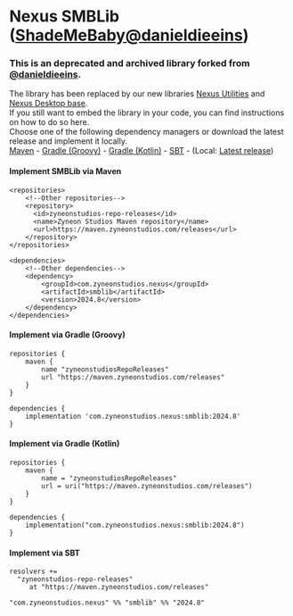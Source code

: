 # Nexus SMBLib ([ShadeMeBaby@danieldieeins](https://github.com/danieldieeins/))

### This is an deprecated and archived library forked from [@danieldieeins](https://github.com/danieldieeins/).
The library has been replaced by our new libraries [Nexus Utilities](https://github.com/zyneonstudios/nexus-utilities) and [Nexus Desktop base](https://github.com/zyneonstudios/nexus-desktop-base).
<br>If you still want to embed the library in your code, you can find instructions on how to do so here.
<br>Choose one of the following dependency managers or download the latest release and implement it locally.
<br>[Maven](#implement-smblib-via-maven) - [Gradle (Groovy)](#implement-via-gradle-groovy) - [Gradle (Kotlin)](#implement-via-gradle-kotlin) - [SBT](#implement-via-sbt) - (Local: [Latest release](https://github.com/zyneonstudios/nexus-smblib/releases/latest/))

#### Implement SMBLib via Maven
```
<repositories>
    <!--Other repositories-->
    <repository>
      <id>zyneonstudios-repo-releases</id>
      <name>Zyneon Studios Maven repository</name>
      <url>https://maven.zyneonstudios.com/releases</url>
    </repository>
</repositories>
```
```
<dependencies>
    <!--Other dependencies-->
    <dependency>
        <groupId>com.zyneonstudios.nexus</groupId>
        <artifactId>smblib</artifactId>
        <version>2024.8</version>
    </dependency>
</dependencies>
```
#### Implement via Gradle (Groovy)
```
repositories {
    maven {
        name "zyneonstudiosRepoReleases"
        url "https://maven.zyneonstudios.com/releases"
    }
}
```
```
dependencies {
    implementation 'com.zyneonstudios.nexus:smblib:2024.8'
}
```
#### Implement via Gradle (Kotlin)
```
repositories {
    maven {
        name = "zyneonstudiosRepoReleases"
        url = uri("https://maven.zyneonstudios.com/releases")
    }
}
```
```
dependencies {
    implementation("com.zyneonstudios.nexus:smblib:2024.8")
}
```
#### Implement via SBT
```
resolvers +=
  "zyneonstudios-repo-releases"
     at "https://maven.zyneonstudios.com/releases"
```
```
"com.zyneonstudios.nexus" %% "smblib" %% "2024.8"
```